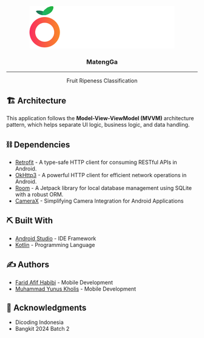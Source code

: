 <p align="center">
  <a href="" rel="noopener">
 <img src="assets/image/logo_wt.png" alt="MatengGa Logo"></a>
</p>
<h3 align="center">MatengGa</h3>

---

<p align="center">Fruit Ripeness Classification
    <br> 
</p>

## 🏗️ Architecture <a name="architecture"></a>

This application follows the **Model-View-ViewModel (MVVM)** architecture pattern, which helps separate UI logic, business logic, and data handling.

## ⛓️ Dependencies <a name = "limitations"></a>

- [Retrofit](https://github.com/square/retrofit) - A type-safe HTTP client for consuming RESTful APIs in Android.
- [OkHttp3](https://github.com/square/okhttp) - A powerful HTTP client for efficient network operations in Android.
- [Room](https://developer.android.com/jetpack/androidx/releases/room) - A Jetpack library for local database management using SQLite with a robust ORM.
- [CameraX](https://developer.android.com/jetpack/androidx/releases/camera) - Simplifying Camera Integration for Android Applications

## ⛏️ Built With <a name = "tech_stack"></a>

- [Android Studio](https://developer.android.com/studio) - IDE Framework
- [Kotlin](https://kotlinlang.org/) - Programming Language

## ✍️ Authors <a name = "authors"></a>

- [Farid Afif Habibi](https://github.com/moveangel) - Mobile Development
- [Muhammad Yunus Kholis](https://github.com/neutherr) - Mobile Development

## 🎉 Acknowledgments <a name = "acknowledgments"></a>

- Dicoding Indonesia
- Bangkit 2024 Batch 2
